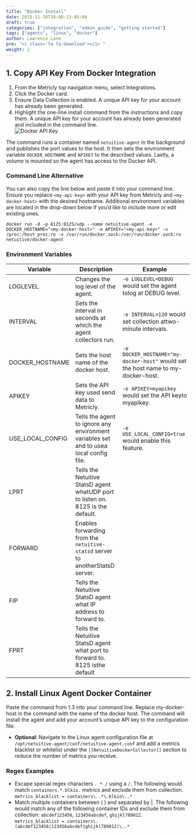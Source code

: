 ```yaml
---
title: "Docker Install"
date: 2018-11-30T16:08:13-05:00
draft: true
categories: ["integration", "admin guide", "getting started"]
tags: ["agents", "linux", "docker"]
author: Lawrence Lane
pre: "<i class='fa fa-download'></i> "
weight: 2
---
```

## 1. Copy API Key From Docker Integration
1. From the Metricly top navigation menu, select Integrations.  
2. Click the Docker card.  
3. Ensure Data Collection is enabled. A unique API key for your account has already been generated.  
4. Highlight the one-line install command from the instructions and copy them. A unique API key for your account has already been generated and included in the command line.  
![Docker API Key](/images/LINUX-docker-install/docker-api-key.png)

The command runs a container named `netuitive-agent` in the background and publishes the port values to the host. It then sets the environment variable `DOCKER_HOSTNAME` and `APIKEY` to the described values. Lastly, a volume is mounted so the agent has access to the Docker API.

### Command Line Alternative

You can also copy the line below and paste it into your command line. Ensure you replace ``<my-api-key>`` with your API key from Metricly and ``<my-docker-host>`` with the desired hostname. Additional environment variables are located in the drop-down below if you’d like to include more or edit existing ones.

```
docker run -d -p 8125:8125/udp --name netuitive-agent -e DOCKER_HOSTNAME="<my-docker-host>" -e APIKEY="<my-api-key>" -v /proc:/host_proc:ro -v /var/run/docker.sock:/var/run/docker.sock:ro netuitive/docker-agent
```

### Environment Variables

| Variable         | Description                                                                            | Example                                                                         |
|------------------|----------------------------------------------------------------------------------------|---------------------------------------------------------------------------------|
| LOGLEVEL         | Changes the log level of the agent.                                                    | ``-e LOGLEVEL=DEBUG`` would set the agent tolog at DEBUG level.                     |
| INTERVAL         | Sets the interval in seconds at which the agent collectors run.                        | ``-e INTERVAL=120`` would set collection attwo-minute intervals.                    |
| DOCKER_HOSTNAME  | Sets the host name of the docker host.                                                 | ``-e DOCKER_HOSTNAME="my-docker-host"``  would set the host name to my-docker-host. |
| APIKEY           | Sets the API key used send data to Metricly.                                           | ``-e APIKEY=myapikey`` would set the API keyto myapikey.                            |
| USE_LOCAL_CONFIG | Tells the agent to ignore any environment variables set and to usea local config file. | ``-e USE_LOCAL_CONFIG=true`` would enable this feature.                              |
| LPRT             | Tells the Netuitive StatsD agent whatUDP port to listen on. 8125 is the default.       |                                                                                 |
| FORWARD          | Enables forwarding from the `netuitive-statsd` server to anotherStatsD server.           |                                                                                 |
| FIP              | Tells the Netuitive StatsD agent what IP address to forward to.                        |                                                                                 |
| FPRT             | Tells the Netuitive StatsD agent what port to forward to. 8125 isthe default           |                                                                                 |

## 2. Install Linux Agent Docker Container
Paste the command from 1.3 into your command line. Replace my-docker-host in the command with the name of the docker host. The command will install the agent and add your account’s unique API key to the configuration file.
 - **Optional**: Navigate to the Linux agent configuration file at ``/opt/netuitive-agent/conf/netuitive-agent.conf`` and add a metrics blacklist or whitelist under the ``[[NetuitiveDockerCollector]]`` section to reduce the number of metrics you receive.

### Regex Examples
- Escape special regex characters `` . * / `` using a ``/``. The following would match `containers.*.blkio.` metrics and exclude them from collection.   
`metrics_blacklist = containers\..*\.blkio\..*`
- Match multiple containers between ( ) and separated by |. The following would match any of the following container IDs and exclude them from collection: `abcdef123456`, `123456abcdef`, `ghijkl789012`.  
`metrics_blacklist = containers\.(abcdef123456|123456abcdef|ghijkl789012)\..*`
